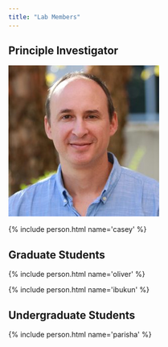 ```yaml
---
title: "Lab Members"
---
```


## Principle Investigator

![image](/People/casey_bergman.jpg)

{% include person.html name='casey' %}

## Graduate Students

{% include person.html name='oliver' %}

{% include person.html name='ibukun' %}

## Undergraduate Students

{% include person.html name='parisha' %}
